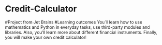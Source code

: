 # Credit-Calculator
#Project from Jet Brains
#Learning outcomes
You’ll learn how to use mathematics and Python in everyday tasks, use third-party modules and libraries. Also, you’ll learn more about different financial instruments. Finally, you will make your own credit calculator!
